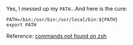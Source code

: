 Yes, I messed up my `PATH`...And here is the cure:

```shell
PATH=/bin:/usr/bin:/usr/local/bin:${PATH}
export PATH
```

Reference: [commands not found on zsh](http://stackoverflow.com/questions/18428374/commands-not-found-on-zsh)